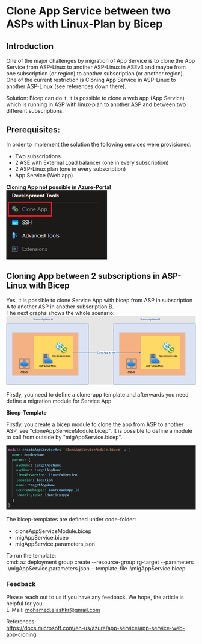 # Clone App Service between two ASPs with Linux-Plan by Bicep

## Introduction
One of the major challenges by migration of App Service is to clone the App Service from ASP-Linux to another ASP-Linux in ASEv3
and maybe from one subscription (or region) to another subscription (or another region).  
One of the current restriction is Cloning App Service in ASP-Linux to another ASP-Linux (see references down there).

Solution:  Bicep can do it, it is possible to clone a web app (App Service) which is running in ASP with linux-plan to another ASP 
and between two different subscriptions.

## Prerequisites:  

In order to implement the solution the following services were provisioned:  
 - Two subscriptions
 - 2 ASE with External Load balancer (one in every subscription)
 - 2 ASP-Linux plan (one in every subscription)
 - App Service (Web app)

**Cloning App not possible in Azure-Portal**  
![alt text](https://github.com/melashkr/technical-articles/blob/main/bicep/clone-appService-aspLinux/images/cloning-app-not-possible-azure-portal.PNG "Cloning App Service in ASP-Linux")

## Cloning App between 2 subscriptions in ASP-Linux with Bicep
Yes, it is possible to clone Service App with bicep from ASP in subscription A to another ASP in another subscription B.   
The next graphs shows the whole scenario:  
![alt text](https://github.com/melashkr/technical-articles/blob/main/bicep/clone-appService-aspLinux/images/CloneApp.png "Cloning App Service in ASP-Linux")

Firstly, you need to define a clone-app template and afterwards you need define a migration module for Service App.

**Bicep-Template**

Firstly, you create a bicep module to clone the app from ASP to another ASP, see "cloneAppServiceModule.bicep". It is possible to define a module to call from outside by "migAppService.bicep".

![alt text](https://github.com/melashkr/technical-articles/blob/main/bicep/clone-appService-aspLinux/images/clone-app-module-bicep.PNG "Cloning App Service in ASP-Linux")

The bicep-templates are defined under code-folder:
 - cloneAppServiceModule.bicep
 - migAppService.bicep
 - migAppService.parameters.json

To run the template:  
cmd: az deployment group create  --resource-group rg-target  --parameters .\migAppService.parameters.json  --template-file .\migAppService.bicep

### Feedback  
Please reach out to us if you have any feedback. We hope, the article is helpful for you.  
E-Mail: mohamed.elashkr@gmail.com

References:  
https://docs.microsoft.com/en-us/azure/app-service/app-service-web-app-cloning
